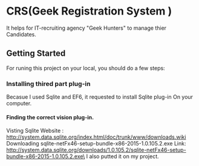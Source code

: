 # CRS(Geek Registration System )
It helps for IT-recruiting agency "Geek Hunters" to manage thier Candidates.

## Getting Started

For runing this project on your local, you should do a few steps:

### Installing thired part plug-in

Becasue I used Sqlite and EF6, it requested to install Sqlite plug-in On your computer.

#### Finding the correct vision plug-in.

Visting Sqlite Website :
http://system.data.sqlite.org/index.html/doc/trunk/www/downloads.wiki
Downloading sqlite-netFx46-setup-bundle-x86-2015-1.0.105.2.exe
Link: http://system.data.sqlite.org/downloads/1.0.105.2/sqlite-netFx46-setup-bundle-x86-2015-1.0.105.2.exe\
I also putted it on my project.


